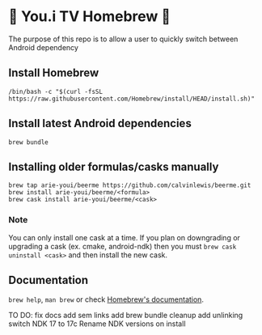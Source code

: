 # 🍺 You.i TV Homebrew 🍺
The purpose of this repo is to allow a user to quickly switch between Android dependency

## Install Homebrew
```
/bin/bash -c "$(curl -fsSL https://raw.githubusercontent.com/Homebrew/install/HEAD/install.sh)"
```

## Install latest Android dependencies
```
brew bundle
```

## Installing older formulas/casks manually
```
brew tap arie-youi/beerme https://github.com/calvinlewis/beerme.git
brew install arie-youi/beerme/<formula>
brew cask install arie-youi/beerme/<cask>
```

### Note
You can only install one cask at a time. If you plan on downgrading or upgrading a cask (ex. cmake, android-ndk) then you must `brew cask uninstall <cask>` and then install the new cask.

## Documentation
`brew help`, `man brew` or check [Homebrew's documentation](https://docs.brew.sh).

TO DO:
fix docs
add sem links
add brew bundle cleanup
add unlinking
switch NDK 17 to 17c
Rename NDK versions on install